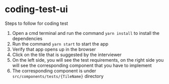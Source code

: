 # coding-test-ui

Steps to follow for coding test

1. Open a cmd terminal and run the command `yarn install` to install the dependencies
2. Run the command `yarn start` to start the app
3. Verify that app opens up in the browser
4. Click on the tile that is suggested by the interviewer
5. On the left side, you will see the test requirements, on the right side you will see the corresponding component that you have to implement
6. The corresponding component is under `src/components/tests/{TileName}` directory
